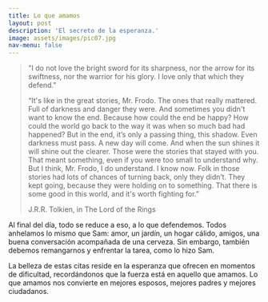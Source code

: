 ```yaml
---
title: Lo que amamos
layout: post
description: 'El secreto de la esperanza.'
image: assets/images/pic07.jpg
nav-menu: false
---
```


 
> "I do not love the bright sword for its sharpness, nor the arrow for its swiftness, nor the warrior for his glory. I love only that which they defend."
> 
>
> “It's like in the great stories, Mr. Frodo. The ones that really mattered. Full of darkness and danger they were. And sometimes you didn't want to know the end. Because how could the end be happy? How could the world go back to the way it was when so much bad had happened? But in the end, it’s only a passing thing, this shadow. Even darkness must pass. A new day will come. And when the sun shines it will shine out the clearer. Those were the stories that stayed with you. That meant something, even if you were too small to understand why. But I think, Mr. Frodo, I do understand. I know now. Folk in those stories had lots of chances of turning back, only they didn’t. They kept going, because they were holding on to something. That there is some good in this world, and it's worth fighting for.”    
> 
> J.R.R. Tolkien, in The Lord of the Rings


Al final del día, todo se reduce a eso, a lo que defendemos. Todos anhelamos lo mismo que Sam: amor, un jardín, un hogar cálido, amigos, una buena conversación acompañada de una cerveza. Sin embargo, también debemos remangarnos y enfrentar la tarea, como lo hizo Sam.

La belleza de estas citas reside en la esperanza que ofrecen en momentos de dificultad, recordándonos que la fuerza está en aquello que amamos. Lo que amamos nos convierte en mejores esposos, mejores padres y mejores ciudadanos.

